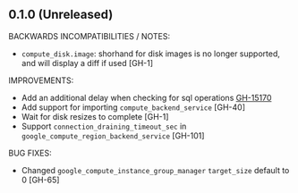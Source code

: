 ## 0.1.0 (Unreleased)

BACKWARDS INCOMPATIBILITIES / NOTES:

* `compute_disk.image`: shorhand for disk images is no longer supported, and will display a diff if used [GH-1]

IMPROVEMENTS:

* Add an additional delay when checking for sql operations [GH-15170](https://github.com/hashicorp/terraform/pull/15170)
* Add support for importing `compute_backend_service` [GH-40]
* Wait for disk resizes to complete [GH-1]
* Support `connection_draining_timeout_sec` in `google_compute_region_backend_service` [GH-101]

BUG FIXES:

* Changed `google_compute_instance_group_manager` `target_size` default to 0 [GH-65]
